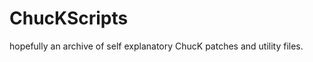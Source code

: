 ChucKScripts
============

hopefully an archive of self explanatory ChucK patches and utility files.
